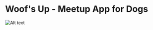 # Woof's Up - Meetup App for Dogs

![Alt text](/relative/path/Screenshots/WoofsUp1?raw=true "Main Menu")
